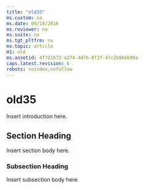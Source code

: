 ```yaml
---
title: "old35"
ms.custom: na
ms.date: 09/18/2016
ms.reviewer: na
ms.suite: na
ms.tgt_pltfrm: na
ms.topic: article
H1: old
ms.assetid: 4f7d1672-a274-4d7b-8f2f-4fc2b9beb00a
caps.latest.revision: 6
robots: noindex,nofollow
---
```

# old35
Insert introduction here.  
  
## Section Heading  
 Insert section body here.  
  
### Subsection Heading  
 Insert subsection body here.